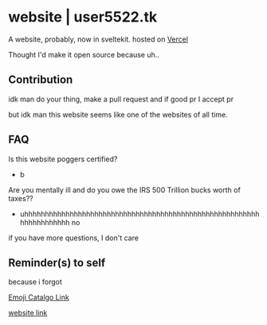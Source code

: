 # website | user5522.tk

A website, probably, now in sveltekit.
hosted on [Vercel](https://vercel.com)

Thought I'd make it open source because uh..

## Contribution

idk man do your thing, make a pull request
and if good pr I accept pr

but idk man this website seems like one of the websites
of all time.

## FAQ

Is this website poggers certified?

- b

Are you mentally ill and do you owe the IRS 500 Trillion
bucks worth of taxes??

- uhhhhhhhhhhhhhhhhhhhhhhhhhhhhhhhhhhhhhhhhhhhhhhhhhhhhhhhhhhhhhhhhhhhhh no

if you have more questions, I don't care

## Reminder(s) to self
because i forgot

[Emoji Catalgo Link](https://projects.iamcal.com/emoji-data/table.htm)

[website link](https://user5522.tk)
